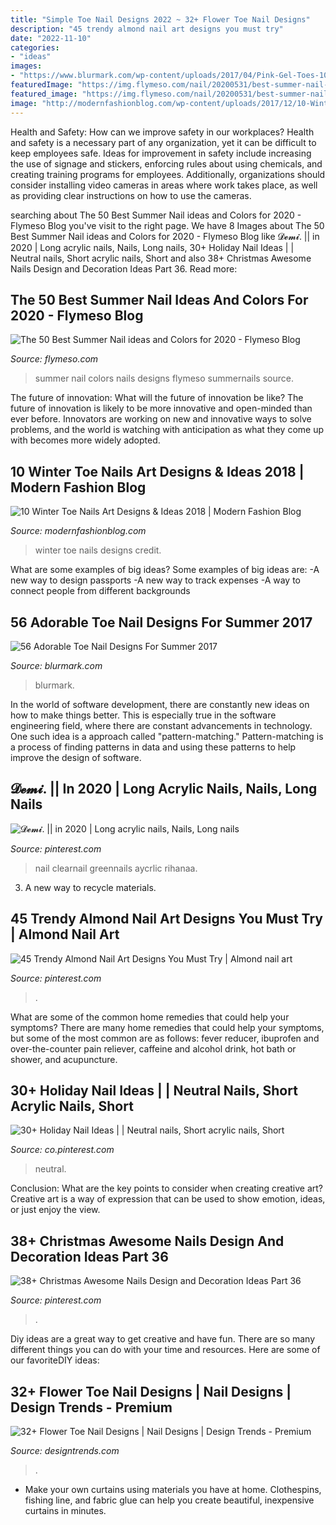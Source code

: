 ```yaml
---
title: "Simple Toe Nail Designs 2022 ~ 32+ Flower Toe Nail Designs"
description: "45 trendy almond nail art designs you must try"
date: "2022-11-10"
categories:
- "ideas"
images:
- "https://www.blurmark.com/wp-content/uploads/2017/04/Pink-Gel-Toes-1024x1024.jpg"
featuredImage: "https://img.flymeso.com/nail/20200531/best-summer-nail-ideas-25.jpg"
featured_image: "https://img.flymeso.com/nail/20200531/best-summer-nail-ideas-25.jpg"
image: "http://modernfashionblog.com/wp-content/uploads/2017/12/10-Winter-Toe-Nails-Art-Designs-Ideas-2018-3.gif"
---
```



Health and Safety: How can we improve safety in our workplaces?
Health and safety is a necessary part of any organization, yet it can be difficult to keep employees safe. Ideas for improvement in safety include increasing the use of signage and stickers, enforcing rules about using chemicals, and creating training programs for employees. Additionally, organizations should consider installing video cameras in areas where work takes place, as well as providing clear instructions on how to use the cameras.

	

		
searching about The 50 Best Summer Nail ideas and Colors for 2020 - Flymeso Blog you've visit to the right page. We have 8 Images about The 50 Best Summer Nail ideas and Colors for 2020 - Flymeso Blog like 𝓓𝓮𝓶𝓲. || in 2020 | Long acrylic nails, Nails, Long nails, 30+ Holiday Nail Ideas | | Neutral nails, Short acrylic nails, Short and also 38+ Christmas Awesome Nails Design and Decoration Ideas Part 36. Read more:
		
    
## The 50 Best Summer Nail Ideas And Colors For 2020 - Flymeso Blog

<img loading=lazy src="https://img.flymeso.com/nail/20200531/best-summer-nail-ideas-25.jpg" onerror="this.onerror=null;this.src='https://tse4.mm.bing.net/th?id=OIP.p3X2T0xT-QbdEKtmrzIl0AHaJ4&amp;pid=15.1';" alt="The 50 Best Summer Nail ideas and Colors for 2020 - Flymeso Blog">

_Source: flymeso.com_

>summer nail colors nails designs flymeso summernails source. 

	

The future of innovation: What will the future of innovation be like?
The future of innovation is likely to be more innovative and open-minded than ever before. Innovators are working on new and innovative ways to solve problems, and the world is watching with anticipation as what they come up with becomes more widely adopted.

    
## 10 Winter Toe Nails Art Designs &amp; Ideas 2018 | Modern Fashion Blog

<img loading=lazy src="http://modernfashionblog.com/wp-content/uploads/2017/12/10-Winter-Toe-Nails-Art-Designs-Ideas-2018-3.gif" onerror="this.onerror=null;this.src='https://tse2.mm.bing.net/th?id=OIP.4gLYr3k72iyxQCAN61LyDwHaIb&amp;pid=15.1';" alt="10 Winter Toe Nails Art Designs &amp; Ideas 2018 | Modern Fashion Blog">

_Source: modernfashionblog.com_

>winter toe nails designs credit. 

	

What are some examples of big ideas?
Some examples of big ideas are: 
-A new way to design passports 
-A new way to track expenses 
-A way to connect people from different backgrounds

    
## 56 Adorable Toe Nail Designs For Summer 2017

<img loading=lazy src="https://www.blurmark.com/wp-content/uploads/2017/04/Pink-Gel-Toes-1024x1024.jpg" onerror="this.onerror=null;this.src='https://tse2.mm.bing.net/th?id=OIP.1TRCX7ZUgN5FUkrItANh2wHaHa&amp;pid=15.1';" alt="56 Adorable Toe Nail Designs For Summer 2017">

_Source: blurmark.com_

>blurmark. 

	

In the world of software development, there are constantly new ideas on how to make things better. This is especially true in the software engineering field, where there are constant advancements in technology. One such idea is a approach called "pattern-matching." Pattern-matching is a process of finding patterns in data and using these patterns to help improve the design of software.

    
## 𝓓𝓮𝓶𝓲. || In 2020 | Long Acrylic Nails, Nails, Long Nails

<img loading=lazy src="https://i.pinimg.com/736x/0d/f9/18/0df91880d1edec5ac8decda34eb5d4a9.jpg" onerror="this.onerror=null;this.src='https://tse3.mm.bing.net/th?id=OIP.drxJp6Hh_WqWrnZl0uUxGgHaHX&amp;pid=15.1';" alt="𝓓𝓮𝓶𝓲. || in 2020 | Long acrylic nails, Nails, Long nails">

_Source: pinterest.com_

>nail clearnail greennails aycrlic rihanaa. 

	

3. A new way to recycle materials.

    
## 45 Trendy Almond Nail Art Designs You Must Try | Almond Nail Art

<img loading=lazy src="https://i.pinimg.com/736x/35/b1/05/35b105bef2d86a78e7ba2a1ecc599d50.jpg" onerror="this.onerror=null;this.src='https://tse4.mm.bing.net/th?id=OIP.i8KrwFABayClt12WZk5tGgHaJn&amp;pid=15.1';" alt="45 Trendy Almond Nail Art Designs You Must Try | Almond nail art">

_Source: pinterest.com_

>. 

	

What are some of the common home remedies that could help your symptoms?
There are many home remedies that could help your symptoms, but some of the most common are as follows: fever reducer, ibuprofen and over-the-counter pain reliever, caffeine and alcohol drink, hot bath or shower, and acupuncture.

    
## 30+ Holiday Nail Ideas | | Neutral Nails, Short Acrylic Nails, Short

<img loading=lazy src="https://i.pinimg.com/736x/f2/fe/e9/f2fee9df1496063140d18649586ea7fc.jpg" onerror="this.onerror=null;this.src='https://tse4.mm.bing.net/th?id=OIP.jmlDoTxq22PXViPqVK4CyQHaJ-&amp;pid=15.1';" alt="30+ Holiday Nail Ideas | | Neutral nails, Short acrylic nails, Short">

_Source: co.pinterest.com_

>neutral. 

	

Conclusion: What are the key points to consider when creating creative art?
Creative art is a way of expression that can be used to show emotion, ideas, or just enjoy the view.

    
## 38+ Christmas Awesome Nails Design And Decoration Ideas Part 36

<img loading=lazy src="https://i.pinimg.com/736x/ea/e0/c0/eae0c031c4e649c41330d2dff7c7141c.jpg" onerror="this.onerror=null;this.src='https://tse2.mm.bing.net/th?id=OIP.NNb6CYHPhIrtOCMxusoGNQHaKx&amp;pid=15.1';" alt="38+ Christmas Awesome Nails Design and Decoration Ideas Part 36">

_Source: pinterest.com_

>. 

	

Diy ideas are a great way to get creative and have fun. There are so many different things you can do with your time and resources. Here are some of our favoriteDIY ideas:

    
## 32+ Flower Toe Nail Designs | Nail Designs | Design Trends - Premium

<img loading=lazy src="https://images.designtrends.com/wp-content/uploads/2015/10/06090715/Wedding-Flower-Toe-Nail-Design.jpg" onerror="this.onerror=null;this.src='https://tse3.mm.bing.net/th?id=OIP.rax-J0Ky3SONjHoZf-j3igHaLH&amp;pid=15.1';" alt="32+ Flower Toe Nail Designs | Nail Designs | Design Trends - Premium">

_Source: designtrends.com_

>. 

	

- Make your own curtains using materials you have at home. Clothespins, fishing line, and fabric glue can help you create beautiful, inexpensive curtains in minutes.

